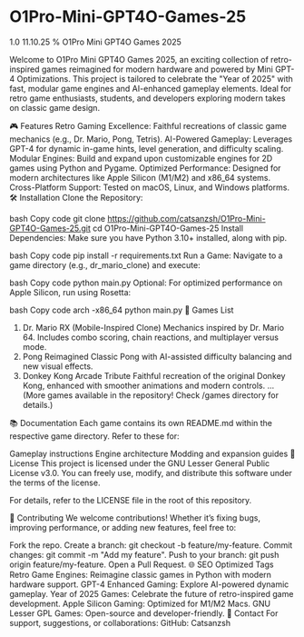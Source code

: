 # O1Pro-Mini-GPT4O-Games-25
1.0 11.10.25 % 
O1Pro Mini GPT4O Games 2025



Welcome to O1Pro Mini GPT4O Games 2025, an exciting collection of retro-inspired games reimagined for modern hardware and powered by Mini GPT-4 Optimizations. This project is tailored to celebrate the "Year of 2025" with fast, modular game engines and AI-enhanced gameplay elements. Ideal for retro game enthusiasts, students, and developers exploring modern takes on classic game design.

🎮 Features
Retro Gaming Excellence: Faithful recreations of classic game mechanics (e.g., Dr. Mario, Pong, Tetris).
AI-Powered Gameplay: Leverages GPT-4 for dynamic in-game hints, level generation, and difficulty scaling.
Modular Engines: Build and expand upon customizable engines for 2D games using Python and Pygame.
Optimized Performance: Designed for modern architectures like Apple Silicon (M1/M2) and x86_64 systems.
Cross-Platform Support: Tested on macOS, Linux, and Windows platforms.
🛠 Installation
Clone the Repository:

bash
Copy code
git clone https://github.com/catsanzsh/O1Pro-Mini-GPT4O-Games-25.git
cd O1Pro-Mini-GPT4O-Games-25
Install Dependencies:
Make sure you have Python 3.10+ installed, along with pip.

bash
Copy code
pip install -r requirements.txt
Run a Game:
Navigate to a game directory (e.g., dr_mario_clone) and execute:

bash
Copy code
python main.py
Optional: For optimized performance on Apple Silicon, run using Rosetta:

bash
Copy code
arch -x86_64 python main.py
📜 Games List
1. Dr. Mario RX (Mobile-Inspired Clone)
Mechanics inspired by Dr. Mario 64.
Includes combo scoring, chain reactions, and multiplayer versus mode.
2. Pong Reimagined
Classic Pong with AI-assisted difficulty balancing and new visual effects.
3. Donkey Kong Arcade Tribute
Faithful recreation of the original Donkey Kong, enhanced with smoother animations and modern controls.
... (More games available in the repository! Check /games directory for details.)

📚 Documentation
Each game contains its own README.md within the respective game directory. Refer to these for:

Gameplay instructions
Engine architecture
Modding and expansion guides
📄 License
This project is licensed under the GNU Lesser General Public License v3.0.
You can freely use, modify, and distribute this software under the terms of the license.

For details, refer to the LICENSE file in the root of this repository.

🤝 Contributing
We welcome contributions! Whether it’s fixing bugs, improving performance, or adding new features, feel free to:

Fork the repo.
Create a branch: git checkout -b feature/my-feature.
Commit changes: git commit -m "Add my feature".
Push to your branch: git push origin feature/my-feature.
Open a Pull Request.
🌐 SEO Optimized Tags
Retro Game Engines: Reimagine classic games in Python with modern hardware support.
GPT-4 Enhanced Gaming: Explore AI-powered dynamic gameplay.
Year of 2025 Games: Celebrate the future of retro-inspired game development.
Apple Silicon Gaming: Optimized for M1/M2 Macs.
GNU Lesser GPL Games: Open-source and developer-friendly.
📧 Contact
For support, suggestions, or collaborations:
GitHub: Catsanzsh
